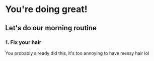 # You're doing great! 
## Let's do our morning routine 
### 1. Fix your hair
You probably already did this, it's too annoying to have messy hair lol


